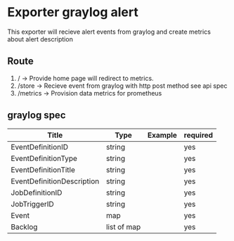 # Exporter graylog alert

This exporter will recieve alert events from graylog and create metrics about alert description

## Route

1. / -> Provide home page will redirect to metrics.
2. /store -> Recieve event from graylog with http post method see api spec
3. /metrics -> Provision data metrics for prometheus

## graylog spec

| Title                      | Type        | Example | required |
|----------------------------|-------------|---------|----------|
| EventDefinitionID          | string      |         | yes      |
| EventDefinitionType        | string      |         | yes      |
| EventDefinitionTitle       | string      |         | yes      |
| EventDefinitionDescription | string      |         | yes      |
| JobDefinitionID            | string      |         | yes      |
| JobTriggerID               | string      |         | yes      |
| Event                      | map         |         | yes      |
| Backlog                    | list of map |         | yes      |

